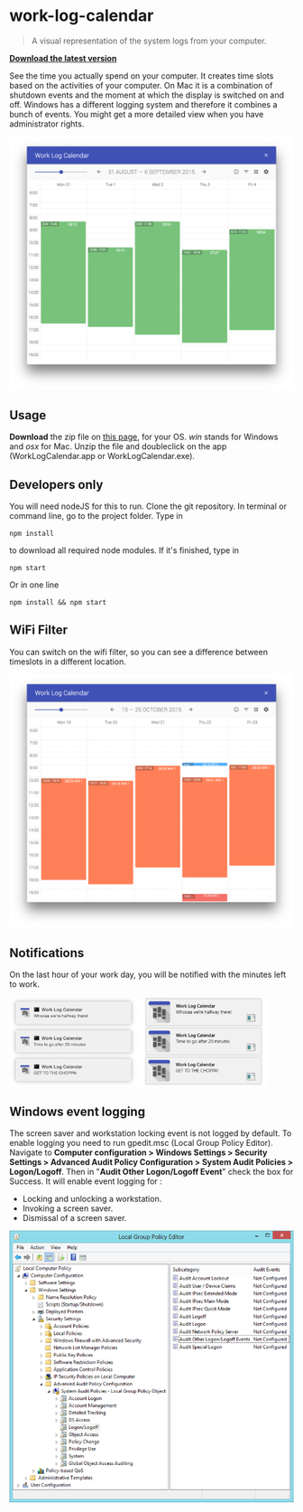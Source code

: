 # work-log-calendar

> A visual representation of the system logs from your computer.

**[Download the latest version](https://github.com/dirkstals/work-log-calendar/releases/latest)**

See the time you actually spend on your computer. It creates time slots based on the activities of your computer.
On Mac it is a combination of shutdown events and the moment at which the display is switched on and off.
Windows has a different logging system and therefore it combines a bunch of events. You might get a more detailed view when you have administrator rights.

![Demo](docs/demo.png "Demo")

## Usage

**Download** the zip file on [this page](https://github.com/dirkstals/work-log-calendar/releases/latest), for your OS. *win* stands for Windows and *osx* for Mac. 
Unzip the file and doubleclick on the app (WorkLogCalendar.app or WorkLogCalendar.exe).

## Developers only

You will need nodeJS for this to run.
Clone the git repository. In terminal or command line, go to the project folder.
Type in 

	npm install
	
to download all required node modules. 
If it's finished, type in 
	
	npm start
	
Or in one line
    
    npm install && npm start

## WiFi Filter

You can switch on the wifi filter, so you can see a difference between timeslots in a different location.

![SSID filter](docs/ssidfilter.png "SSID Filter")

## Notifications

On the last hour of your work day, you will be notified with the minutes left to work.

<img src="docs/notifications-osx.png" alt="Notifications on osx" width="45%"/>
<img src="docs/notifications-windows.png" alt="Notifications on windows" width="45%"/>

## Windows event logging

The screen saver and workstation locking event is not logged by default. 
To enable logging you need to run gpedit.msc (Local Group Policy Editor). Navigate to **Computer configuration > Windows Settings > Security Settings > Advanced Audit Policy Configuration > System Audit Policies > Logon/Logoff**. Then in "**Audit Other Logon/Logoff Event**" check the box for Success. It will enable event logging for :

* Locking and unlocking a workstation.
* Invoking a screen saver.
* Dismissal of a screen saver.

![Windows Event Loggin](docs/gpedit.png "Windows Event Logging")